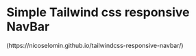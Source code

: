 <h1>Simple Tailwind css responsive NavBar</h1>
(https://nicoselomin.github.io/tailwindcss-responsive-navbar/)